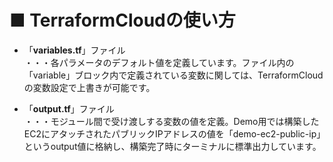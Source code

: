 # ■ **TerraformCloudの使い方**

- 「**variables.tf**」ファイル  
・・・各パラメータのデフォルト値を定義しています。ファイル内の「variable」ブロック内で定義されている変数に関しては、TerraformCloudの変数設定で上書きが可能です。

- 「**output.tf**」ファイル  
・・・モジュール間で受け渡しする変数の値を定義。Demo用では構築したEC2にアタッチされたパブリックIPアドレスの値を「demo-ec2-public-ip」というoutput値に格納し、構築完了時にターミナルに標準出力しています。
